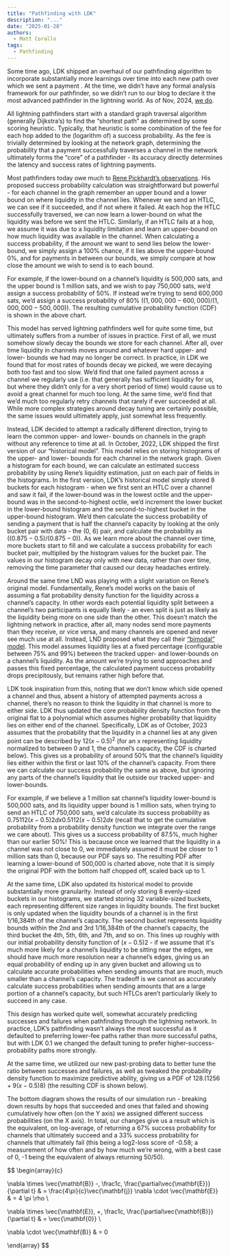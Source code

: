 ```yaml
---
title: "Pathfinding with LDK"
description: "..."
date: "2025-01-28"
authors:
  - Matt Corallo
tags:
  - Pathfinding
---
```


Some time ago, LDK shipped an overhaul of our pathfinding algorithm to incorporate substantially more learnings over time into each new path over which we sent a payment . At the time, we didn’t have any formal analysis framework for our pathfinder, so we didn’t run to our blog to declare it the most advanced pathfinder in the lightning world. As of Nov, 2024, [we do](https://bluematt.bitcoin.ninja/2024/11/22/ln-routing-replay/).

All lightning pathfinders start with a standard graph traversal algorithm (generally Dijkstra’s) to find the “shortest path” as determined by some scoring heuristic. Typically, that heuristic is some combination of the fee for each hop added to the (logarithm of) a success probability. As the fee is trivially determined by looking at the network graph, determining the probability that a payment successfully traverses a channel in the network ultimately forms the “core” of a pathfinder - its accuracy directly determines the latency and success rates of lightning payments.

Most pathfinders today owe much to [Rene Pickhardt’s observations](https://arxiv.org/abs/2107.05322). His proposed success probability calculation was straightforward but powerful - for each channel in the graph remember an upper bound and a lower bound on where liquidity in the channel lies. Whenever we send an HTLC, we can see if it succeeded, and if not where it failed. At each hop the HTLC successfully traversed, we can now learn a lower-bound on what the liquidity was before we sent the HTLC. Similarly, if an HTLC fails at a hop, we assume it was due to a liquidity limitation and learn an upper-bound on how much liquidity was available in the channel. When calculating a success probability, if the amount we want to send lies below the lower-bound, we simply assign a 100% chance, if it lies above the upper-bound 0%, and for payments in between our bounds, we simply compare at how close the amount we wish to send is to each bound.

For example, if the lower-bound on a channel’s liquidity is 500,000 sats, and the upper bound is 1 million sats, and we wish to pay 750,000 sats, we’d assign a success probability of 50%. If instead we’re trying to send 600,000 sats, we’d assign a success probability of 80% $((1,000,000 - 600,000) / (1,000,000 - 500,000))$. The resulting cumulative probability function (CDF) is shown in the above chart.

This model has served lightning pathfinders well for quite some time, but ultimately suffers from a number of issues in practice. First of all, we must somehow slowly decay the bounds we store for each channel. After all, over time liquidity in channels moves around and whatever hard upper- and lower- bounds we had may no longer be correct. In practice, in LDK we found that for most rates of bounds decay we picked, we were decaying both too fast and too slow. We’d find that one failed payment across a channel we regularly use (i.e. that generally has sufficient liquidity for us, but where they didn’t only for a very short period of time) would cause us to avoid a great channel for much too long. At the same time, we’d find that we’d much too regularly retry channels that rarely if ever succeeded at all. While more complex strategies around decay tuning are certainly possible, the same issues would ultimately apply, just somewhat less frequently.

Instead, LDK decided to attempt a radically different direction, trying to learn the common upper- and lower- bounds on channels in the graph without any reference to time at all. In October, 2022, LDK shipped the first version of our “historical model”. This model relies on storing histograms of the upper- and lower- bounds for each channel in the network graph. Given a histogram for each bound, we can calculate an estimated success probability by using Rene’s liquidity estimation, just on each pair of fields in the histograms. In the first version, LDK’s historical model simply stored 8 buckets for each histogram - when we first sent an HTLC over a channel and saw it fail, if the lower-bound was in the lowest octile and the upper-bound was in the second-to-highest octile, we’d increment the lower bucket in the lower-bound histogram and the second-to-highest bucket in the upper-bound histogram. We’d then calculate the success probability of sending a payment that is half the channel’s capacity by looking at the only bucket pair with data - the (0, 6) pair, and calculate the probability as $((0.875 - 0.5) / (0.875 - 0))$. As we learn more about the channel over time, more buckets start to fill and we calculate a success probability for each bucket pair, multiplied by the histogram values for the bucket pair. The values in our histogram decay only with new data, rather than over time, removing the time parameter that caused our decay headaches entirely.

Around the same time LND was playing with a slight variation on Rene’s original model. Fundamentally, Rene’s model works on the basis of assuming a flat probability density function for the liquidity across a channel’s capacity. In other words each potential liquidity split between a channel’s two participants is equally likely - an even split is just as likely as the liquidity being more on one side than the other. This doesn’t match the lightning network in practice, after all, many nodes send more payments than they receive, or vice versa, and many channels are opened and never see much use at all. Instead, LND proposed what they call their [“bimodal” model](https://lightning.engineering/posts/2024-04-11-pathfinding-1/). This model assumes liquidity lies at a fixed percentage (configurable between 75% and 99%) between the tracked upper- and lower-bounds on a channel’s liquidity. As the amount we’re trying to send approaches and passes this fixed percentage, the calculated payment success probability drops precipitously, but remains rather high before that.

LDK took inspiration from this, noting that we don’t know which side opened a channel and thus, absent a history of attempted payments across a channel, there’s no reason to think the liquidity in that channel is more to either side. LDK thus updated the core probability density function from the original flat to a polynomial which assumes higher probability that liquidity lies on either end of the channel. Specifically, LDK as of October, 2023 assumes that the probability that the liquidity in a channel lies at any given point can be described by $12(x-0.5)^2$ (for an x representing liquidity normalized to between 0 and 1, the channel’s capacity, the CDF is charted below). This gives us a probability of around 50% that the channel’s liquidity lies either within the first or last 10% of the channel’s capacity. From there we can calculate our success probability the same as above, but ignoring any parts of the channel’s liquidity that lie outside our tracked upper- and lower-bounds.

For example, if we believe a 1 million sat channel’s liquidity lower-bound is 500,000 sats, and its liquidity upper bound is 1 million sats, when trying to send an HTLC of 750,000 sats, we’d calculate its success probability as $0.75112(x-0.5)2dx0.5112(x-0.5)2dx$ (recall that to get the cumulative probability from a probability density function we integrate over the range we care about). This gives us a success probability of 87.5%, much higher than our earlier 50%! This is because once we learned that the liquidity in a channel was not close to 0, we immediately assumed it must be closer to 1 million sats than 0, because our PDF says so. The resulting PDF after learning a lower-bound of 500,000 is charted above, note that it is simply the original PDF with the bottom half chopped off, scaled back up to 1.

At the same time, LDK also updated its historical model to provide substantially more granularity. Instead of only storing 8 evenly-sized buckets in our histograms, we started storing 32 variable-sized buckets, each representing different size ranges in liquidity bounds. The first bucket is only updated when the liquidity bounds of a channel is in the first 1/16,384th of the channel’s capacity. The second bucket represents liquidity bounds within the 2nd and 3rd 1/16,384th of the channel’s capacity, the third bucket the 4th, 5th, 6th, and 7th, and so on. This lines up roughly with our initial probability density function of $(x-0.5)2$ - if we assume that it's much more likely for a channel’s liquidity to be sitting near the edges, we should have much more resolution near a channel’s edges, giving us an equal probability of ending up in any given bucket and allowing us to calculate accurate probabilities when sending amounts that are much, much smaller than a channel’s capacity. The tradeoff is we cannot as accurately calculate success probabilities when sending amounts that are a large portion of a channel’s capacity, but such HTLCs aren’t particularly likely to succeed in any case.

This design has worked quite well, somewhat accurately predicting successes and failures when pathfinding through the lightning network. In practice, LDK’s pathfinding wasn’t always the most successful as it defaulted to preferring lower-fee paths rather than more successful paths, but with LDK 0.1 we changed the default tuning to prefer higher-success-probability paths more strongly.

At the same time, we utilized our new past-probing data to better tune the ratio between successes and failures, as well as tweaked the probability density function to maximize predictive ability, giving us a PDF of $128 . (1256+9(x-0.5)8)$ (the resulting CDF is shown below).

The bottom diagram shows the results of our simulation run - breaking down results by hops that succeeded and ones that failed and showing cumulatively how often (on the Y axis) we assigned different success probabilities (on the X axis). In total, our changes give us a result which is the equivalent, on log-average, of returning a 67% success probability for channels that ultimately succeed and a 33% success probability for channels that ultimately fail (this being a log2-loss score of -0.58; a measurement of how often and by how much we’re wrong, with a best case of 0, -1 being the equivalent of always returning 50/50).

$$
\begin{array}{c}

\nabla \times \vec{\mathbf{B}} -\, \frac1c\, \frac{\partial\vec{\mathbf{E}}}{\partial t} &
= \frac{4\pi}{c}\vec{\mathbf{j}}    \nabla \cdot \vec{\mathbf{E}} & = 4 \pi \rho \\

\nabla \times \vec{\mathbf{E}}\, +\, \frac1c\, \frac{\partial\vec{\mathbf{B}}}{\partial t} & = \vec{\mathbf{0}} \\

\nabla \cdot \vec{\mathbf{B}} & = 0

\end{array}
$$
